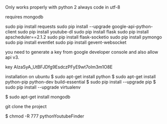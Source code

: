 Only works properly with python 2
always code in utf-8

requires mongodb

sudo pip install requests
sudo pip install --upgrade google-api-python-client
sudo pip install youtube-dl
sudo pip install flask
sudo pip install apscheduler==2.1.2
sudo pip install flask-socketio
sudo pip install pymongo
sudo pip install eventlet
sudo pip install gevent-websocket

you need to generate a key from google developer console and also allow api v3.

key AIzaSyA_UtBFJDfg9EsdczPFyE9wt7oIm3m1O8E


installation on ubuntu
$ sudo apt-get install python
$ sudo apt-get install python-pip python-dev build-essential 
$ sudo pip install --upgrade pip 
$ sudo pip install --upgrade virtualenv 
 
$ sudo apt-get install mongodb

git clone the project

$ chmod -R 777 pythonYoutubeFinder
